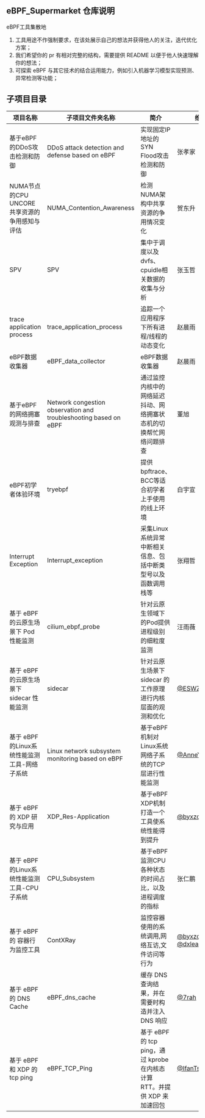 ## eBPF_Supermarket 仓库说明

eBPF工具集散地

1. 工具用途不作强制要求，在该处展示自己的想法并获得他人的关注，迭代优化方案；
2. 我们希望你的 pr 有相对完整的结构，需要提供 README 以便于他人快速理解你的想法；
3. 可探索 eBPF 与其它技术的结合运用能力，例如引入机器学习模型实现预测、异常检测等功能；

## 子项目目录

| 项目名称                                   | 子项目文件夹名称                                                         | 简介                                 | 维护者 |
| ------------------------------------------ |------------------------------------------------------------------|------------------------------------| ------ |
| 基于eBPF的DDoS攻击检测和防御                 | DDoS attack detection and defense based on eBPF                  | 实现固定IP地址的SYN Flood攻击检测和防御          | 张孝家 |
| NUMA节点的CPU UNCORE共享资源的争用感知与评估 | NUMA_Contention_Awareness                                        | 检测NUMA架构中共享资源的争用情况变化               | 贺东升 |
| SPV                                        | SPV                                                              | 集中于调度以及dvfs、cpuidle相关数据的收集与分析      | 张玉哲 |
| trace application process                  | trace_application_process                                        | 追踪一个应用程序下所有进程/线程的动态变化              | 赵晨雨 |
| eBPF数据收集器                              | eBPF_data_collector                                              | eBPF数据收集器                          | 赵晨雨 |
| 基于eBPF的网络拥塞观测与排查                 | Network congestion observation and troubleshooting based on eBPF | 通过监控内核中的网络延迟抖动、网络拥塞状态机的切换帮忙网络问题排查  | 董旭   |
| eBPF初学者体验环境                           | tryebpf                                                          | 提供bpftrace、BCC等适合初学者上手使用的线上环境      | 白宇宣 |
| Interrupt Exception      | Interrupt_exception                                              | 采集Linux系统异常中断相关信息、包括中断类型号以及函数调用栈等  | 张翔哲 |
| 基于 eBPF 的云原生场景下 Pod 性能监测                         | cilium_ebpf_probe                                                | 针对云原生领域下的Pod提供进程级别的细粒度监测           | 汪雨薇 |
| 基于 eBPF 的云原生场景下 sidecar 性能监测 | sidecar                                                          | 针对云原生场景下 sidecar 的工作原理进行内核层面的观测和优化 | [@ESWZY](https://github.com/ESWZY) |
| 基于 eBPF 的Linux系统性能监测工具-网络子系统 | Linux network subsystem monitoring based on eBPF                 | 基于eBPF机制对Linux系统网络子系统的TCP层进行性能监测   | [@AnneY](https://github.com/AnneYang720) |
| 基于 eBPF 的 XDP 研究与应用 | XDP_Res-Application                                 | 基于eBPF XDP机制打造一个工具使系统性能得到提升        | [@byxzone](https://github.com/byxzone) |
| 基于 eBPF 的Linux系统性能监测工具-CPU子系统 | CPU_Subsystem                                                    | 基于eBPF监测CPU各种状态的时间占比，以及进程调度的指标 | 张仁鹏 |
| 基于 eBPF 的 容器行为监控工具 | ContXRay                                 | 监控容器使用的系统调用,网络互访,文件访问等行为        | [@byxzone](https://github.com/byxzone) [@dxlearn](https://github.com/dxlearn)[@microff](https://gitee.com/microff) |
| 基于 eBPF 的 DNS Cache | eBPF_dns_cache                                                   |      缓存 DNS 查询结果，并在需要时构造并注入 DNS 响应                              | [@7rah](https://github.com/7rah) |
| 基于 eBPF 和 XDP 的 tcp ping |eBPF_TCP_Ping|基于 eBPF 的 tcp ping，通过 kprobe 在内核态计算 RTT。并提供 XDP 来加速回包|[@IfanTsai](https://github.com/IfanTSai)|